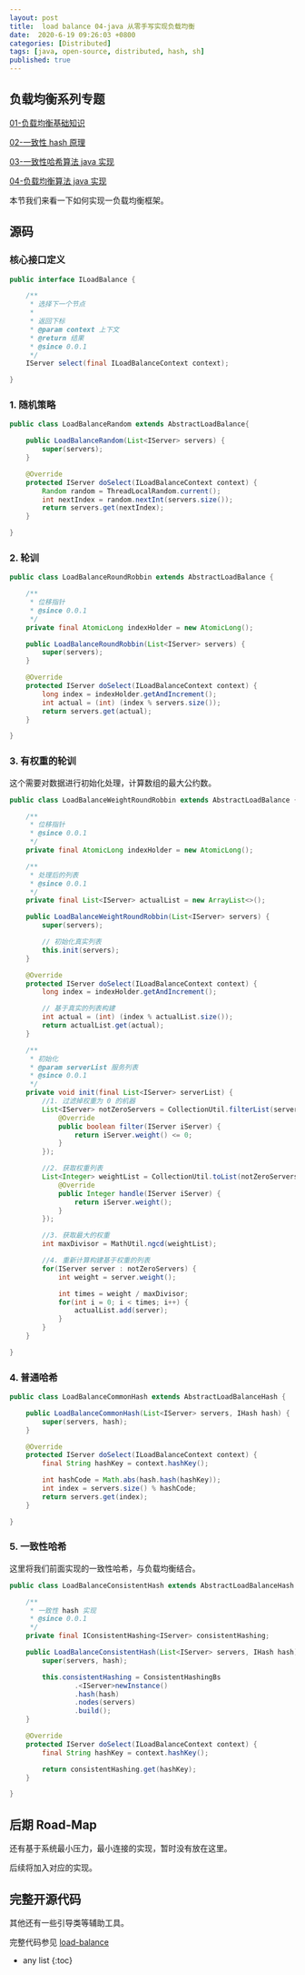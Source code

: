 ```yaml
---
layout: post
title:  load balance 04-java 从零手写实现负载均衡
date:  2020-6-19 09:26:03 +0800
categories: [Distributed]
tags: [java, open-source, distributed, hash, sh]
published: true
---
```


## 负载均衡系列专题

[01-负载均衡基础知识](https://houbb.github.io/2020/06/19/load-balance-01-basic)

[02-一致性 hash 原理](https://houbb.github.io/2020/06/19/load-balance-02-consistent-hash-in-java)

[03-一致性哈希算法 java 实现](https://houbb.github.io/2020/06/19/load-balance-03-consistent-hash-in-java)

[04-负载均衡算法 java 实现](https://houbb.github.io/2020/06/19/load-balance-03-load-balance)

本节我们来看一下如何实现一负载均衡框架。

## 源码

### 核心接口定义

```java
public interface ILoadBalance {

    /**
     * 选择下一个节点
     *
     * 返回下标
     * @param context 上下文
     * @return 结果
     * @since 0.0.1
     */
    IServer select(final ILoadBalanceContext context);

}
```

### 1. 随机策略

```java
public class LoadBalanceRandom extends AbstractLoadBalance{

    public LoadBalanceRandom(List<IServer> servers) {
        super(servers);
    }

    @Override
    protected IServer doSelect(ILoadBalanceContext context) {
        Random random = ThreadLocalRandom.current();
        int nextIndex = random.nextInt(servers.size());
        return servers.get(nextIndex);
    }

}
```

### 2. 轮训

```java
public class LoadBalanceRoundRobbin extends AbstractLoadBalance {

    /**
     * 位移指针
     * @since 0.0.1
     */
    private final AtomicLong indexHolder = new AtomicLong();

    public LoadBalanceRoundRobbin(List<IServer> servers) {
        super(servers);
    }

    @Override
    protected IServer doSelect(ILoadBalanceContext context) {
        long index = indexHolder.getAndIncrement();
        int actual = (int) (index % servers.size());
        return servers.get(actual);
    }

}
```

### 3. 有权重的轮训

这个需要对数据进行初始化处理，计算数组的最大公约数。

```java
public class LoadBalanceWeightRoundRobbin extends AbstractLoadBalance {

    /**
     * 位移指针
     * @since 0.0.1
     */
    private final AtomicLong indexHolder = new AtomicLong();

    /**
     * 处理后的列表
     * @since 0.0.1
     */
    private final List<IServer> actualList = new ArrayList<>();

    public LoadBalanceWeightRoundRobbin(List<IServer> servers) {
        super(servers);

        // 初始化真实列表
        this.init(servers);
    }

    @Override
    protected IServer doSelect(ILoadBalanceContext context) {
        long index = indexHolder.getAndIncrement();

        // 基于真实的列表构建
        int actual = (int) (index % actualList.size());
        return actualList.get(actual);
    }

    /**
     * 初始化
     * @param serverList 服务列表
     * @since 0.0.1
     */
    private void init(final List<IServer> serverList) {
        //1. 过滤掉权重为 0 的机器
        List<IServer> notZeroServers = CollectionUtil.filterList(serverList, new IFilter<IServer>() {
            @Override
            public boolean filter(IServer iServer) {
                return iServer.weight() <= 0;
            }
        });

        //2. 获取权重列表
        List<Integer> weightList = CollectionUtil.toList(notZeroServers, new IHandler<IServer, Integer>() {
            @Override
            public Integer handle(IServer iServer) {
                return iServer.weight();
            }
        });

        //3. 获取最大的权重
        int maxDivisor = MathUtil.ngcd(weightList);

        //4. 重新计算构建基于权重的列表
        for(IServer server : notZeroServers) {
            int weight = server.weight();

            int times = weight / maxDivisor;
            for(int i = 0; i < times; i++) {
                actualList.add(server);
            }
        }
    }

}
```

### 4. 普通哈希

```java
public class LoadBalanceCommonHash extends AbstractLoadBalanceHash {

    public LoadBalanceCommonHash(List<IServer> servers, IHash hash) {
        super(servers, hash);
    }

    @Override
    protected IServer doSelect(ILoadBalanceContext context) {
        final String hashKey = context.hashKey();

        int hashCode = Math.abs(hash.hash(hashKey));
        int index = servers.size() % hashCode;
        return servers.get(index);
    }

}
```

### 5. 一致性哈希

这里将我们前面实现的一致性哈希，与负载均衡结合。

```java
public class LoadBalanceConsistentHash extends AbstractLoadBalanceHash {

    /**
     * 一致性 hash 实现
     * @since 0.0.1
     */
    private final IConsistentHashing<IServer> consistentHashing;

    public LoadBalanceConsistentHash(List<IServer> servers, IHash hash) {
        super(servers, hash);

        this.consistentHashing = ConsistentHashingBs
                .<IServer>newInstance()
                .hash(hash)
                .nodes(servers)
                .build();
    }

    @Override
    protected IServer doSelect(ILoadBalanceContext context) {
        final String hashKey = context.hashKey();

        return consistentHashing.get(hashKey);
    }

}
```

## 后期 Road-Map

还有基于系统最小压力，最小连接的实现，暂时没有放在这里。

后续将加入对应的实现。

## 完整开源代码

其他还有一些引导类等辅助工具。

完整代码参见 [load-balance](https://github.com/houbb/load-balance)

* any list
{:toc}